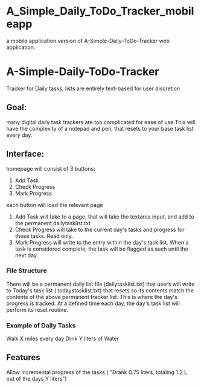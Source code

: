 # A_Simple_Daily_ToDo_Tracker_mobileapp
a mobile application version of  A-Simple-Daily-ToDo-Tracker web application.

# A-Simple-Daily-ToDo-Tracker
Tracker for Daily tasks, lists are entirely text-based for user discretion

## Goal:
many digital daily task trackers are too complicated for ease of use
This will have the complexity of a notepad and pen, that resets to your base task list every day.

## Interface:
homepage will consist of 3 buttons:
1. Add Task
2. Check Progress
3. Mark Progress

each button will load the relevant page
1. Add Task will take to a page, that will take the textarea input, and add to the permanent dailytasklist.txt
2. Check Progress will take to the current day's tasks and progress for those tasks. Read only.
3. Mark Progress will write to the entry within the day's task list. When a task is considered complete, the task will be flagged as such until the next day.

### File Structure

There will be a permanent daily list file (dailytasklist.txt) that users will write to
Today's task list ( todaystasklist.txt) that resets so its contents match the contents of the above permanent tracker list. This is where the day's progress is tracked.
At a defined time each day, the day's task list will perform its reset routine.

### Example of Daily Tasks
Walk X miles every day
Drnk Y liters of Water

## Features
Allow incremental progress of the tasks ( "Drank 0.75 liters, totaling 1.2 L out of the days Y liters")
